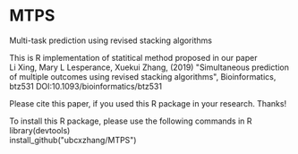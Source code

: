 # MTPS
Multi-task prediction using revised stacking algorithms

This is R implementation of statitical method proposed in our paper <br>
Li Xing, Mary L Lesperance, Xuekui Zhang, (2019) "Simultaneous prediction of multiple outcomes using revised stacking algorithms", Bioinformatics, btz531  DOI:10.1093/bioinformatics/btz531

Please cite this paper, if you used this R package in your research. Thanks!

To install this R package, please use the following commands in R<br>
library(devtools)<br>
install_github("ubcxzhang/MTPS")
